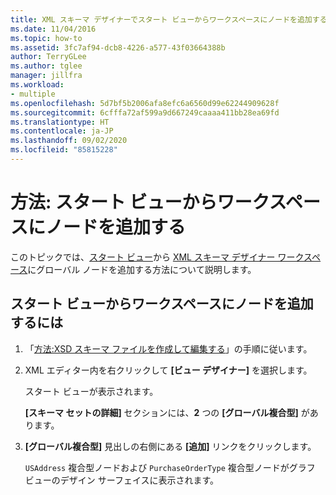 ```yaml
---
title: XML スキーマ デザイナーでスタート ビューからワークスペースにノードを追加する
ms.date: 11/04/2016
ms.topic: how-to
ms.assetid: 3fc7af94-dcb8-4226-a577-43f03664388b
author: TerryGLee
ms.author: tglee
manager: jillfra
ms.workload:
- multiple
ms.openlocfilehash: 5d7bf5b2006afa8efc6a6560d99e62244909628f
ms.sourcegitcommit: 6cfffa72af599a9d667249caaaa411bb28ea69fd
ms.translationtype: HT
ms.contentlocale: ja-JP
ms.lasthandoff: 09/02/2020
ms.locfileid: "85815228"
---
```

# <a name="how-to-add-nodes-to-the-workspace-from-the-start-view"></a>方法: スタート ビューからワークスペースにノードを追加する

このトピックでは、[スタート ビュー](../xml-tools/start-view.md)から [XML スキーマ デザイナー ワークスペース](../xml-tools/xml-schema-designer-workspace.md)にグローバル ノードを追加する方法について説明します。

## <a name="to-add-nodes-to-the-workspace-from-the-start-view"></a>スタート ビューからワークスペースにノードを追加するには

1. 「[方法:XSD スキーマ ファイルを作成して編集する](../xml-tools/how-to-create-and-edit-an-xsd-schema-file.md)」の手順に従います。

2. XML エディター内を右クリックして **[ビュー デザイナー]** を選択します。

     スタート ビューが表示されます。

     **[スキーマ セットの詳細]** セクションには、**2** つの **[グローバル複合型]** があります。

3. **[グローバル複合型]** 見出しの右側にある **[追加]** リンクをクリックします。

     `USAddress` 複合型ノードおよび `PurchaseOrderType` 複合型ノードがグラフ ビューのデザイン サーフェイスに表示されます。
